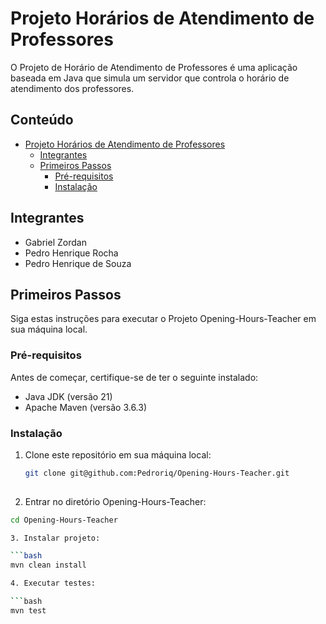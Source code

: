 # Projeto Horários de Atendimento de Professores

O Projeto de Horário de Atendimento de Professores é uma aplicação baseada em Java que simula um servidor que controla o horário de atendimento dos professores.

## Conteúdo

- [Projeto Horários de Atendimento de Professores](#projeto-horários-de-atendimento-de-professores)
  - [Integrantes](#integrantes)
  - [Primeiros Passos](#primeiros-passos)
    - [Pré-requisitos](#pré-requisitos)
    - [Instalação](#instalação)

## Integrantes

- Gabriel Zordan
- Pedro Henrique Rocha
- Pedro Henrique de Souza

## Primeiros Passos

Siga estas instruções para executar o Projeto Opening-Hours-Teacher em sua máquina local.

### Pré-requisitos

Antes de começar, certifique-se de ter o seguinte instalado:

- Java JDK (versão 21)
- Apache Maven (versão 3.6.3)

### Instalação

1. Clone este repositório em sua máquina local:

   ```bash
   git clone git@github.com:Pedroriq/Opening-Hours-Teacher.git
  
2. Entrar no diretório Opening-Hours-Teacher:

  ```bash
  cd Opening-Hours-Teacher

3. Instalar projeto:

  ```bash
  mvn clean install

4. Executar testes:

  ```bash
  mvn test